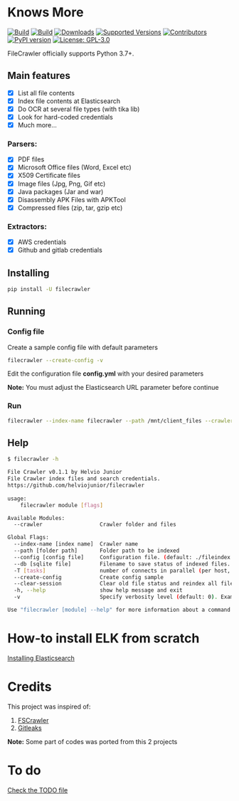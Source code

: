 # Knows More

[![Build](https://github.com/helviojunior/filecrawler/actions/workflows/build_and_publish.yml/badge.svg)](https://github.com/helviojunior/filecrawler/actions/workflows/build_and_publish.yml)
[![Build](https://github.com/helviojunior/filecrawler/actions/workflows/build_and_test.yml/badge.svg)](https://github.com/helviojunior/filecrawler/actions/workflows/build_and_test.yml)
[![Downloads](https://pepy.tech/badge/filecrawler/month)](https://pepy.tech/project/filecrawler)
[![Supported Versions](https://img.shields.io/pypi/pyversions/filecrawler.svg)](https://pypi.org/project/filecrawler)
[![Contributors](https://img.shields.io/github/contributors/helviojunior/filecrawler.svg)](https://github.com/helviojunior/filecrawler/graphs/contributors)
[![PyPI version](https://img.shields.io/pypi/v/filecrawler.svg)](https://pypi.org/project/filecrawler/)
[![License: GPL-3.0](https://img.shields.io/pypi/l/filecrawler.svg)](https://github.com/helviojunior/filecrawler/blob/main/LICENSE)

FileCrawler officially supports Python 3.7+.

## Main features

* [x] List all file contents
* [x] Index file contents at Elasticsearch
* [x] Do OCR at several file types (with tika lib)
* [x] Look for hard-coded credentials
* [x] Much more...

### Parsers:
* [x] PDF files
* [X] Microsoft Office files (Word, Excel etc)
* [X] X509 Certificate files
* [X] Image files (Jpg, Png, Gif etc)
* [X] Java packages (Jar and war)
* [X] Disassembly APK Files with APKTool
* [X] Compressed files (zip, tar, gzip etc)

### Extractors:
* [X] AWS credentials
* [X] Github and gitlab credentials

## Installing

```bash
pip install -U filecrawler
```

## Running

### Config file

Create a sample config file with default parameters

```bash
filecrawler --create-config -v
```

Edit the configuration file **config.yml** with your desired parameters

**Note:** You must adjust the Elasticsearch URL parameter before continue

### Run

```bash
filecrawler --index-name filecrawler --path /mnt/client_files --crawler --elastic -T 30 -v
```

## Help

```bash
$ filecrawler -h

File Crawler v0.1.1 by Helvio Junior
File Crawler index files and search credentials.
https://github.com/helviojunior/filecrawler
    
usage: 
    filecrawler module [flags]

Available Modules:
  --crawler                  Crawler folder and files

Global Flags:
  --index-name [index name]  Crawler name
  --path [folder path]       Folder path to be indexed
  --config [config file]     Configuration file. (default: ./fileindex.yml)
  --db [sqlite file]         Filename to save status of indexed files. (default: ~/.filecrawler/{index_name}/indexer.db)
  -T [tasks]                 number of connects in parallel (per host, default: 16)
  --create-config            Create config sample
  --clear-session            Clear old file status and reindex all files
  -h, --help                 show help message and exit
  -v                         Specify verbosity level (default: 0). Example: -v, -vv, -vvv

Use "filecrawler [module] --help" for more information about a command.
```

# How-to install ELK from scratch

[Installing Elasticsearch](https://github.com/helviojunior/filecrawler/blob/main/INSTALL_ELK.md)

# Credits

This project was inspired of:

1. [FSCrawler](https://fscrawler.readthedocs.io/)
2. [Gitleaks](https://gitleaks.io/)

**Note:** Some part of codes was ported from this 2 projects

# To do

[Check the TODO file](https://github.com/helviojunior/filecrawler/blob/main/TODO.md)